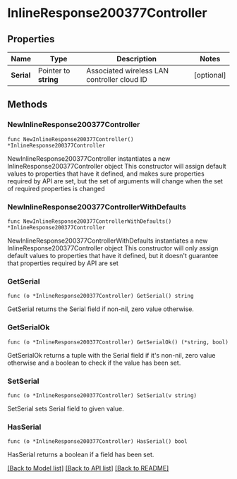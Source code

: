 # InlineResponse200377Controller

## Properties

Name | Type | Description | Notes
------------ | ------------- | ------------- | -------------
**Serial** | Pointer to **string** | Associated wireless LAN controller cloud ID | [optional] 

## Methods

### NewInlineResponse200377Controller

`func NewInlineResponse200377Controller() *InlineResponse200377Controller`

NewInlineResponse200377Controller instantiates a new InlineResponse200377Controller object
This constructor will assign default values to properties that have it defined,
and makes sure properties required by API are set, but the set of arguments
will change when the set of required properties is changed

### NewInlineResponse200377ControllerWithDefaults

`func NewInlineResponse200377ControllerWithDefaults() *InlineResponse200377Controller`

NewInlineResponse200377ControllerWithDefaults instantiates a new InlineResponse200377Controller object
This constructor will only assign default values to properties that have it defined,
but it doesn't guarantee that properties required by API are set

### GetSerial

`func (o *InlineResponse200377Controller) GetSerial() string`

GetSerial returns the Serial field if non-nil, zero value otherwise.

### GetSerialOk

`func (o *InlineResponse200377Controller) GetSerialOk() (*string, bool)`

GetSerialOk returns a tuple with the Serial field if it's non-nil, zero value otherwise
and a boolean to check if the value has been set.

### SetSerial

`func (o *InlineResponse200377Controller) SetSerial(v string)`

SetSerial sets Serial field to given value.

### HasSerial

`func (o *InlineResponse200377Controller) HasSerial() bool`

HasSerial returns a boolean if a field has been set.


[[Back to Model list]](../README.md#documentation-for-models) [[Back to API list]](../README.md#documentation-for-api-endpoints) [[Back to README]](../README.md)


